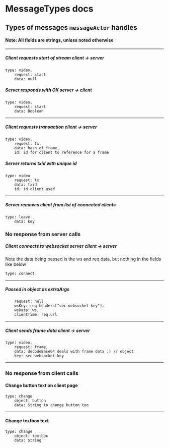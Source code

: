 # MessageTypes docs

## Types of messages `messageActor` handles

#### Note: All fields are strings, unless noted otherwise

---

##### Client requests start of stream _client -> server_

    type: video,
        request: start
        data: null

##### Server responds with OK _server -> client_

    type: video,
        request: start
        data: Boolean

---

##### Client requests transaction _client -> server_

    type: video,
        request: tx,
        data: hash of frame,
        id: id for client to reference for a frame

##### Server returns txid with unique id

    type: video
        request: tx
        data: txid
        id: id client used

---

##### Server removes client from list of connected clients

    type: leave
        data: key

### No response from server calls

##### Client connects to websocket server _client -> server_

Note the data being passed is the ws and req data, but nothing in
the fields like below

    type: connect

---

##### Passed in object as extraArgs

        request: null
        wsKey: req.headers["sec-websocket-key"],
        wsData: ws,
        clientTime: req.url

---

##### Client sends frame data _client -> server_

    type: video,
        request: frame,
        data: decodeBase64 deals with frame data :) // object
        key: sec-websocket-key

---

### No response from client calls

#### Change button text on client page

    type: change
        object: button
        data: String to change button too

---

#### Change textbox text

    type: change
        object: textbox
        data: String
